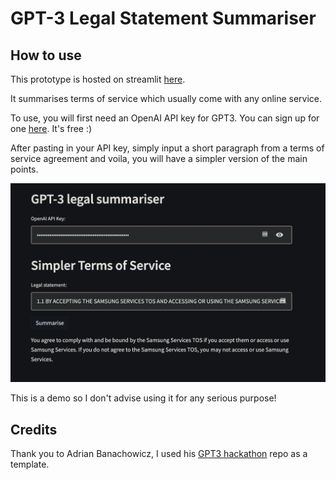 # GPT-3 Legal Statement Summariser

## How to use
This prototype is hosted on streamlit [here](https://azuremis-legal-summariser-interface-f6nzl8.streamlitapp.com/).

It summarises terms of service which usually come with any online service.

To use, you will first need an OpenAI API key for GPT3. You can sign up for one 
[here](https://openai.com/api/). It's free :)

After pasting in your API key, simply input a short paragraph from a
terms of service agreement and voila, you will have a simpler version of the main 
points.

![Example](example.jpg?raw=true "Example")

This is a demo so I don't advise using it for any serious purpose!

## Credits

Thank you to Adrian Banachowicz, I used his [GPT3 hackathon](https://github.com/AdBanacho/GPT-3-Hackathon) repo as a template.